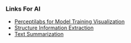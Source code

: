 ### Links For AI
- [Perceptilabs for Model Training Visualization](https://docs.perceptilabs.com/perceptilabs/getting-started/quickstart-guide/requirements)
- [Structure Information Extraction](https://wandb.ai/onlineinference/paper-reading/reports/WebFormer-The-Next-Logical-Step-In-Structure-Information-Extraction--VmlldzoxNTM3MDQ1?galleryTag=nlp)
- [Text Summarization](https://wandb.ai/carperai/summarize_RLHF/reports/Implementing-RLHF-Learning-to-Summarize-with-trlX--VmlldzozMzAwODM2?galleryTag=nlp)
